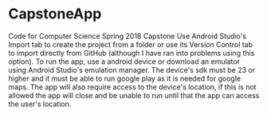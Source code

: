 # CapstoneApp
Code for Computer Science Spring 2018 Capstone
Use Android Studio's Import tab to create the project from a folder or use its Version Control tab to import directly from GitHub 
(although I have ran into problems using this option). To run the app, use a android device or download an emulator using Android Studio's
emulation manager. The device's sdk must be 23 or higher and it must be able to run google play as it is needed for google maps. The app
will also require access to the device's location, if this is not allowed the app will close and be unable to run until that the app can 
access the user's location. 
